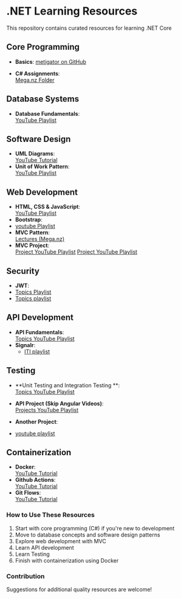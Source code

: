 # .NET Learning Resources

This repository contains curated resources for learning .NET Core

## Core Programming
- **Basics**:
   [metigator on GitHub](https://github.com/metigator/Roadmap)

- **C# Assignments**:  
  [Mega.nz Folder](https://mega.nz/folder/vVBUkKTL#Eb7lSZCiEr2cnpElH76A9Q/folder/aUREGLLC)

## Database Systems
- **Database Fundamentals**:  
  [YouTube Playlist](https://www.youtube.com/playlist?list=PL1DUmTEdeA6J6oDLTveTt4Z7E6qEfFluE)

## Software Design
- **UML Diagrams**:  
  [YouTube Tutorial](https://www.youtube.com/watch?v=WnMQ8HlmeXc)
- **Unit of Work Pattern**:  
  [YouTube Playlist](https://www.youtube.com/playlist?list=PL62tSREI9C-e6nQ47brLj00iSGddiee73)

## Web Development
- **HTML, CSS & JavaScript**:  
  [YouTube Playlist](https://www.youtube.com/playlist?list=PLDoPjvoNmBAzhFD3niPAa1C1gXG4cs14J)
- **Bootstrap**:
- [youtube Playlist](https://www.youtube.com/playlist?list=PLDoPjvoNmBAyvm7f--dc6XqkpfDcen_vQ) 
- **MVC Pattern**:  
  [Lectures (Mega.nz)](https://mega.nz/folder/vVBUkKTL#Eb7lSZCiEr2cnpElH76A9Q/folder/mMIwSZgQ)
- **MVC Project**:  
  [Project YouTube Playlist](https://www.youtube.com/playlist?list=PL82C6-O4XrHde_urqhKJHH-HTUfTK6siO)
  [Project YouTube Playlist](https://www.youtube.com/playlist?list=PLzHIrc5EQ2su5LFfHqovbCHgFVIRvBqGo)

## Security
- **JWT**:
 - [Topics Playlist]( https://www.youtube.com/playlist?list=PL62tSREI9C-foV0zXVpW_f0JNtTD6Wv2W)
 - [Topics playlist](https://www.youtube.com/playlist?list=PL62tSREI9C-eYNE1Pyw0yv1tETs5V8WGd)
## API Development
- **API Fundamentals**:  
  [Topics YouTube Playlist](https://www.youtube.com/playlist?list=PLcvTyQIWJ_ZpumOgCCify-wDY_G-Kx34a)
- **Signalr**:
  - [ITI playlist](https://www.youtube.com/playlist?list=PLesfn4TAj57WLtiWtHP1Xkel7WD6QHvpe)
## Testing 
- **Unit Testing and Integration Testing **:  
  [Topics YouTube Playlist](https://www.youtube.com/playlist?list=PLOeFnOV9YBa4Q1a7V5jWTGG9RSpKMYTpK)


- **API Project (Skip Angular Videos)**:  
  [Projects YouTube Playlist](https://www.youtube.com/watch?v=6oaOefxmegk&list=PLaR3RrvBxlc3c8NAtlAXRwx43ZdH8eBrQ)
- **Another Project**:
- [youtube playlist](https://www.youtube.com/playlist?list=PLjC4UKOOcfDQtElvsn1ZCAHatLtqDrTgQ)
## Containerization
- **Docker**:  
  [YouTube Tutorial](https://www.youtube.com/watch?v=PrusdhS2lmo)
- **Github Actions**:  
  [YouTube Tutorial](https://www.youtube.com/watch?v=QDlIo97ibxY)
- **Git Flows**:  
  [YouTube Tutorial](https://www.youtube.com/watch?v=bhtE75RiN04)


### How to Use These Resources
1. Start with core programming (C#) if you're new to development
2. Move to database concepts and software design patterns
3. Explore web development with MVC
4. Learn API development
5. Learn Testing
6. Finish with containerization using Docker

### Contribution
Suggestions for additional quality resources are welcome!
